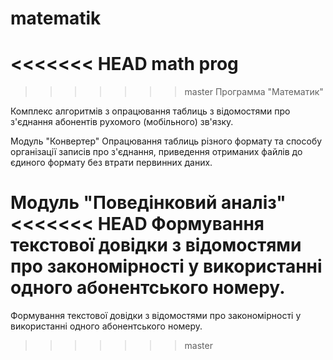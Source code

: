 # matematik
<<<<<<< HEAD
math prog
=======
>>>>>>> master
Программа "Математик"

Комплекс алгоритмів з опрацювання таблиць з відомостями про з'єднання абонентів рухомого (мобільного) зв'язку. 

Модуль "Конвертер"
Опрацювання таблиць різного формату та способу організації записів про з'єднання, приведення отриманих файлів до єдиного формату без втрати первинних даних. 

Модуль "Поведінковий аналіз"
<<<<<<< HEAD
Формування текстової довідки з відомостями про закономірності у використанні одного абонентського номеру. 
=======
Формування текстової довідки з відомостями про закономірності у використанні одного абонентського номеру. 
>>>>>>> master
